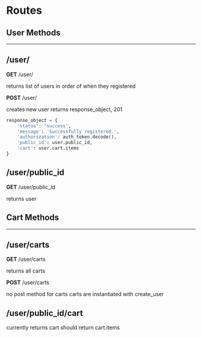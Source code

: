 # Routes

## User Methods

---

## /user/

**GET** /user/

returns list of users
in order of when they registered

**POST** /user/

creates new user
returns response_object, 201

```python
response_object = {
    'status': 'success',
    'message': 'Successfully registered.',
    'authorization': auth_token.decode(),
    'public_id': user.public_id,
    'cart': user.cart.items
}
```

## /user/public_id

**GET** /user/public_id

returns user

## Cart Methods

---

## /user/carts

**GET** /user/carts

returns all carts

**POST** /user/carts

no post method for carts
carts are instantiated with create_user

## /user/public_id/cart

currently returns cart
should return cart.items
